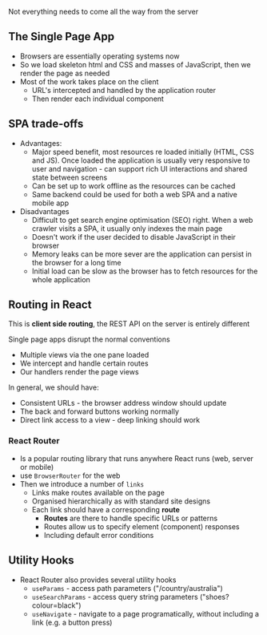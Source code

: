 Not everything needs to come all the way from the server


## The Single Page App
- Browsers are essentially operating systems now
- So we load skeleton html and CSS and masses of JavaScript, then we render the page as needed
- Most of the work takes place on the client 
	- URL's intercepted and handled by the application router
	- Then render each individual component

## SPA trade-offs
- Advantages:
	- Major speed benefit, most resources re loaded initially (HTML, CSS and JS). Once loaded the application is usually very responsive to user and navigation - can support rich UI interactions and shared state between screens
	- Can be set up to work offline as the resources can be cached
	- Same backend could be used for both a web SPA and a native mobile app
- Disadvantages
	- Difficult to get search engine optimisation (SEO) right. When a web crawler visits a SPA, it usually only indexes the main page
	- Doesn't work if the user decided to disable JavaScript in their browser
	- Memory leaks can be more sever are the application can persist in the browser for a long time
	- Initial load can be slow as the browser has to fetch resources for the whole application


## Routing in React
This is **client side routing**, the REST API on the server is entirely different

Single page apps disrupt the normal conventions
- Multiple views via the one pane loaded
- We intercept and handle certain routes
- Our handlers render the page views

In general, we should have:
- Consistent URLs - the browser address window should update
- The back and forward buttons working normally
- Direct link access to a view - deep linking should work

### React Router
- Is a popular routing library that runs anywhere React runs (web, server or mobile)
- use `BrowserRouter` for the web
- Then we introduce a number of `links`
	- Links make routes available on the page
	- Organised hierarchically as with standard site designs
	- Each link should have a corresponding **route**
		- **Routes** are there to handle specific URLs or patterns
		- Routes allow us to specify element (component) responses
		- Including default error conditions


## Utility Hooks
- React Router also provides several utility hooks
	- `useParams` - access path parameters ("/country/australia")
	- `useSearchParams` - access query string parameters ("shoes?colour=black")
	- `useNavigate` - navigate to a page programatically, without including a link (e.g. a button press)
